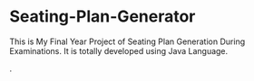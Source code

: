 # Seating-Plan-Generator

This is My Final Year Project of Seating Plan Generation During Examinations. It is totally developed using Java Language.






















































































































































































































































































































































































.






































